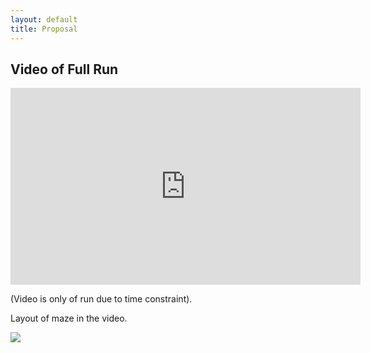 ```yaml
---
layout: default
title: Proposal
---
```

## Video of Full Run
<iframe width="560" height="315" src="https://www.youtube.com/embed/fx8xDqEMQd0" frameborder="0" allowfullscreen></iframe>

(Video is only of run due to time constraint).

Layout of maze in the video.

<img src="http://i.imgur.com/vFC0obc.png">
